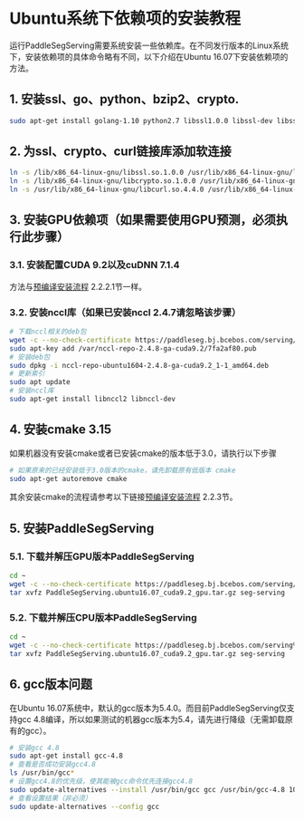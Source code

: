 # Ubuntu系统下依赖项的安装教程
运行PaddleSegServing需要系统安装一些依赖库。在不同发行版本的Linux系统下，安装依赖项的具体命令略有不同，以下介绍在Ubuntu 16.07下安装依赖项的方法。

## 1. 安装ssl、go、python、bzip2、crypto.

```bash
sudo apt-get install golang-1.10 python2.7 libssl1.0.0 libssl-dev libssl-doc libcrypto++-dev libcrypto++-doc libcrypto++-utils libbz2-1.0 libbz2-dev
```

## 2. 为ssl、crypto、curl链接库添加软连接

```bash
ln -s /lib/x86_64-linux-gnu/libssl.so.1.0.0 /usr/lib/x86_64-linux-gnu/libssl.so
ln -s /lib/x86_64-linux-gnu/libcrypto.so.1.0.0 /usr/lib/x86_64-linux-gnu/libcrypto.so.10
ln -s /usr/lib/x86_64-linux-gnu/libcurl.so.4.4.0 /usr/lib/x86_64-linux-gnu/libcurl.so
```

## 3. 安装GPU依赖项（如果需要使用GPU预测，必须执行此步骤）
### 3.1. 安装配置CUDA 9.2以及cuDNN 7.1.4
方法与[预编译安装流程](README.md) 2.2.2.1节一样。

### 3.2. 安装nccl库（如果已安装nccl 2.4.7请忽略该步骤）

```bash
# 下载nccl相关的deb包
wget -c --no-check-certificate https://paddleseg.bj.bcebos.com/serving/nccl-repo-ubuntu1604-2.4.8-ga-cuda9.2_1-1_amd64.deb
sudo apt-key add /var/nccl-repo-2.4.8-ga-cuda9.2/7fa2af80.pub
# 安装deb包
sudo dpkg -i nccl-repo-ubuntu1604-2.4.8-ga-cuda9.2_1-1_amd64.deb
# 更新索引
sudo apt update
# 安装nccl库
sudo apt-get install libnccl2 libnccl-dev
```

## 4. 安装cmake 3.15
如果机器没有安装cmake或者已安装cmake的版本低于3.0，请执行以下步骤

```bash
# 如果原来的已经安装低于3.0版本的cmake，请先卸载原有低版本 cmake
sudo apt-get autoremove cmake
```
其余安装cmake的流程请参考以下链接[预编译安装流程](README.md) 2.2.3节。

## 5. 安装PaddleSegServing
### 5.1. 下载并解压GPU版本PaddleSegServing

```bash
cd ~
wget -c --no-check-certificate https://paddleseg.bj.bcebos.com/serving/paddle_seg_serving_ubuntu16.07_gpu_cuda9.2.tar.gz
tar xvfz PaddleSegServing.ubuntu16.07_cuda9.2_gpu.tar.gz seg-serving
```

### 5.2. 下载并解压CPU版本PaddleSegServing

```bash
cd ~
wget -c --no-check-certificate https://paddleseg.bj.bcebos.com/serving%2Fpaddle_seg_serving_ubuntu16.07_cpu.tar.gz
tar xvfz PaddleSegServing.ubuntu16.07_cuda9.2_gpu.tar.gz seg-serving
```

## 6. gcc版本问题
在Ubuntu 16.07系统中，默认的gcc版本为5.4.0。而目前PaddleSegServing仅支持gcc 4.8编译，所以如果测试的机器gcc版本为5.4，请先进行降级（无需卸载原有的gcc）。

```bash
# 安装gcc 4.8
sudo apt-get install gcc-4.8
# 查看是否成功安装gcc4.8
ls /usr/bin/gcc*
# 设置gcc4.8的优先级，使其能被gcc命令优先连接gcc4.8
sudo update-alternatives --install /usr/bin/gcc gcc /usr/bin/gcc-4.8 100
# 查看设置结果（非必须）
sudo update-alternatives --config gcc
```

